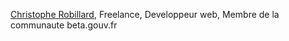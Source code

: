 [Christophe Robillard](https://twitter.com/krichtof), Freelance, Developpeur web, Membre de la communaute beta.gouv.fr